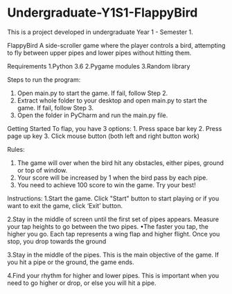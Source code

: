 # Undergraduate-Y1S1-FlappyBird

This is a project developed in undergraduate Year 1 - Semester 1.

FlappyBird
A side-scroller game where the player controls a bird, attempting to fly between upper pipes and lower pipes without hitting them.

Requirements
1.Python 3.6
2.Pygame modules
3.Random library

Steps to run the program:
1. Open main.py to start the game. If fail, follow Step 2.
1. Extract whole folder to your desktop and open main.py to start the game. If fail, follow Step 3.
2. Open the folder in PyCharm and run the main.py file.

Getting Started
To flap, you have 3 options: 1. Press space bar key
			     2. Press page up key
			     3. Click mouse button (both left and right button work)
				
Rules: 
1. The game will over when the bird hit any obstacles, either pipes, ground or top of window.
2. Your score will be increased by 1 when the bird pass by each pipe. 
3. You need to achieve 100 score to win the game. Try your best!

Instructions:
1.Start the game. Click "Start" button to start playing or if you want to exit the game, click ‘Exit’ button.
 
2.Stay in the middle of screen until the first set of pipes appears. Measure your tap heights to go between the two pipes.
	•The faster you tap, the higher you go. Each tap represents a wing flap and higher flight. Once you stop, you drop towards the ground
 
3.Stay in the middle of the pipes. This is the main objective of the game. If you hit a pipe or the ground, the game ends.

4.Find your rhythm for higher and lower pipes. This is important when you need to go higher or drop, or else you will hit a pipe.
